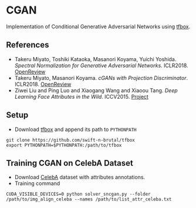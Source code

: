 [//]: <links>
[sngans]: https://openreview.net/forum?id=B1QRgziT-
[pcgans]: https://openreview.net/forum?id=ByS1VpgRZ
[celeba]: http://mmlab.ie.cuhk.edu.hk/projects/CelebA.html

# CGAN
Implementation of Conditional Generative Adversarial Networks using [tfbox](https://github.com/swift-n-brutal/tfbox).

## References
- Takeru Miyato, Toshiki Kataoka, Masanori Koyama, Yuichi Yoshida. *Spectral Normalization for Generative Adversarial Networks*. ICLR2018. [OpenReview][sngans]
- Takeru Miyato, Masanori Koyama. *cGANs with Projection Discriminator*. ICLR2018. [OpenReview][pcgans]
- Ziwei Liu and Ping Luo and Xiaogang Wang and Xiaoou Tang. *Deep Learning Face Attributes in the Wild*. ICCV2015. [Project][celeba]

## Setup

- Download [tfbox](https://github.com/swift-n-brutal/tfbox) and append its path to `PYTHONPATH`
```
git clone https://github.com/swift-n-brutal/tfbox
export PYTHONPATH=$PYTHONPATH:/path/to/tfbox
```

## Training CGAN on CelebA Dataset
- Download [CelebA](http://mmlab.ie.cuhk.edu.hk/projects/CelebA.html) dataset with attributes annotations.
- Training command
```
CUDA_VISIBLE_DEVICES=0 python solver_sncgan.py --folder /path/to/img_align_celeba --names /path/to/list_attr_celeba.txt
```
